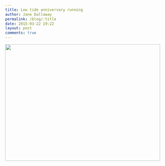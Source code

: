 ```yaml
---
title: Low tide anniversary running
author: Jane Dallaway
permalink: /blog/:title
date: 2015-03-22 19:22
layout: post
comments: true
---
```


<div><a href="//static.skitters.dallaway.com/tp_IMG_20150322_192142.JPG"><img src="//static.skitters.dallaway.com/tp_thumb_IMG_20150322_192142.JPG" width="500" height="375"/></a></div>


  
      
